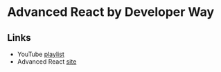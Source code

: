 # Advanced React by Developer Way

## Links
- YouTube [playlist](https://www.youtube.com/watch?v=qTDnwmMF5q8&list=PL6dw1BPCcLC4n-4o-t1kQZH0NJeZtpmGp)
- Advanced React [site](https://www.advanced-react.com/)
